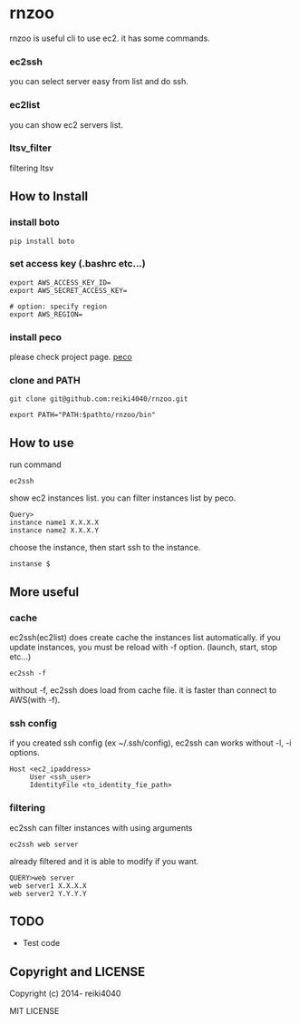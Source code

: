 rnzoo
====

rnzoo is useful cli to use ec2. it has some commands.

### ec2ssh

you can select server easy from list and do ssh.

### ec2list

you can show ec2 servers list.

### ltsv_filter

filtering ltsv

## How to Install

### install boto

    pip install boto

### set access key (.bashrc etc...)

    export AWS_ACCESS_KEY_ID=
    export AWS_SECRET_ACCESS_KEY=
    
    # option: specify region
    export AWS_REGION=

### install peco

please check project page.
[peco](https://github.com/peco/peco)

### clone and PATH

    git clone git@github.com:reiki4040/rnzoo.git

    export PATH="PATH:$pathto/rnzoo/bin"


## How to use

run command

    ec2ssh

show ec2 instances list. you can filter instances list by peco.

    Query>
    instance name1 X.X.X.X
    instance name2 X.X.X.Y
    
choose the instance, then start ssh to the instance.

    instanse $ 

## More useful

### cache

ec2ssh(ec2list) does create cache the instances list automatically.
if you update instances, you must be reload with -f option.
(launch, start, stop etc...)

    ec2ssh -f

without -f, ec2ssh does load from cache file. it is faster than connect to AWS(with -f).

### ssh config

if you created ssh config (ex ~/.ssh/config), ec2ssh can works without -l, -i options.

    Host <ec2_ipaddress>
         User <ssh_user>
         IdentityFile <to_identity_fie_path>

### filtering

ec2ssh can filter instances with using arguments 

    ec2ssh web server

already filtered and it is able to modify if you want.

    QUERY>web server
    web server1 X.X.X.X
    web server2 Y.Y.Y.Y

## TODO

- Test code

## Copyright and LICENSE

Copyright (c) 2014- reiki4040

MIT LICENSE